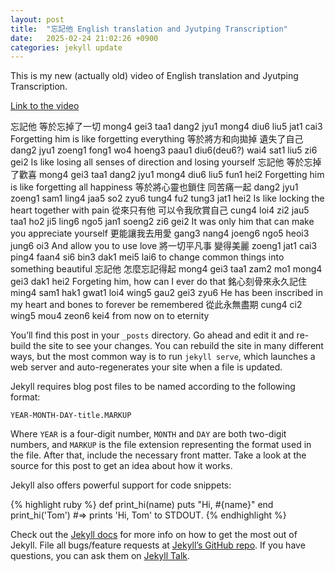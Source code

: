```yaml
---
layout: post
title:  "忘記他 English translation and Jyutping Transcription"
date:   2025-02-24 21:02:26 +0900
categories: jekyll update
---
```


This is my new (actually old) video of English translation and Jyutping Transcription.

[Link to the video](https://www.youtube.com/watch?v=mOligV1dSLY)

忘記他 等於忘掉了一切
mong4 gei3 taa1 dang2 jyu1 mong4 diu6 liu5 jat1 cai3
Forgetting him is like forgetting everything
等於將方和向拋掉 遺失了自己
dang2 jyu1 zoeng1 fong1 wo4 hoeng3 paau1 diu6(deu6?) wai4 sat1 liu5 zi6 gei2
Is like losing all senses of direction and losing yourself
忘記他 等於忘掉了歡喜
mong4 gei3 taa1 dang2 jyu1 mong4 diu6 liu5 fun1 hei2
Forgetting him is like forgetting all happiness
等於將心靈也鎖住 同苦痛一起
dang2 jyu1 zoeng1 sam1 ling4 jaa5 so2 zyu6 tung4 fu2 tung3 jat1 hei2
Is like locking the heart together with pain
從來只有他 可以令我欣賞自己
cung4 loi4 zi2 jau5 taa1 ho2 ji5 ling6 ngo5 jan1 soeng2 zi6 gei2
It was only him that can make you appreciate yourself
更能讓我去用愛
gang3 nang4 joeng6 ngo5 heoi3 jung6 oi3
And allow you to use love
將一切平凡事 變得美麗
zoeng1 jat1 cai3 ping4 faan4 si6 bin3 dak1 mei5 lai6
to change common things into something beautiful
忘記他 怎麼忘記得起
mong4 gei3 taa1 zam2 mo1 mong4 gei3 dak1 hei2
Forgeting him, how can I ever do that
銘心刻骨來永久記住
ming4 sam1 hak1 gwat1 loi4 wing5 gau2 gei3 zyu6
He has been inscribed in my heart and bones to forever be remembered
從此永無盡期
cung4 ci2 wing5 mou4 zeon6 kei4
from now on to eternity



You’ll find this post in your `_posts` directory. Go ahead and edit it and re-build the site to see your changes. You can rebuild the site in many different ways, but the most common way is to run `jekyll serve`, which launches a web server and auto-regenerates your site when a file is updated.

Jekyll requires blog post files to be named according to the following format:

`YEAR-MONTH-DAY-title.MARKUP`

Where `YEAR` is a four-digit number, `MONTH` and `DAY` are both two-digit numbers, and `MARKUP` is the file extension representing the format used in the file. After that, include the necessary front matter. Take a look at the source for this post to get an idea about how it works.

Jekyll also offers powerful support for code snippets:

{% highlight ruby %}
def print_hi(name)
  puts "Hi, #{name}"
end
print_hi('Tom')
#=> prints 'Hi, Tom' to STDOUT.
{% endhighlight %}

Check out the [Jekyll docs][jekyll-docs] for more info on how to get the most out of Jekyll. File all bugs/feature requests at [Jekyll’s GitHub repo][jekyll-gh]. If you have questions, you can ask them on [Jekyll Talk][jekyll-talk].

[jekyll-docs]: https://jekyllrb.com/docs/home
[jekyll-gh]:   https://github.com/jekyll/jekyll
[jekyll-talk]: https://talk.jekyllrb.com/
